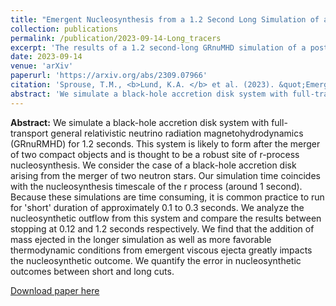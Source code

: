 ```yaml
---
title: "Emergent Nucleosynthesis from a 1.2 Second Long Simulation of a Black-Hole Accretion Disk"
collection: publications
permalink: /publication/2023-09-14-Long_tracers
excerpt: 'The results of a 1.2 second-long GRnuMHD simulation of a post-merger black hole accretion disk.'
date: 2023-09-14
venue: 'arXiv'
paperurl: 'https://arxiv.org/abs/2309.07966'
citation: 'Sprouse, T.M., <b>Lund, K.A. </b> et al. (2023). &quot;Emergent nucleosynthesis from a 1.2 second long simulation of a black-hole accretion disk&quot; <i>arXiv:2309.07966</i>.'
abstract: 'We simulate a black-hole accretion disk system with full-transport general relativistic neutrino radiation magnetohydrodynamics (GRnuRMHD) for 1.2 seconds. This system is likely to form after the merger of two compact objects and is thought to be a robust site of r-process nucleosynthesis. We consider the case of a black-hole accretion disk arising from the merger of two neutron stars. Our simulation time coincides with the nucleosynthesis timescale of the r process (around 1 second). Because these simulations are time consuming, it is common practice to run for 'short' duration of approximately 0.1 to 0.3 seconds. We analyze the nucleosynthetic outflow from this system and compare the results between stopping at 0.12 and 1.2 seconds respectively. We find that the addition of mass ejected in the longer simulation as well as more favorable thermodynamic conditions from emergent viscous ejecta greatly impacts the nucleosynthetic outcome. We quantify the error in nucleosynthetic outcomes between short and long cuts.'
---
```

<b>Abstract:</b> We simulate a black-hole accretion disk system with full-transport general relativistic neutrino radiation magnetohydrodynamics (GRnuRMHD) for 1.2 seconds. This system is likely to form after the merger of two compact objects and is thought to be a robust site of r-process nucleosynthesis. We consider the case of a black-hole accretion disk arising from the merger of two neutron stars. Our simulation time coincides with the nucleosynthesis timescale of the r process (around 1 second). Because these simulations are time consuming, it is common practice to run for 'short' duration of approximately 0.1 to 0.3 seconds. We analyze the nucleosynthetic outflow from this system and compare the results between stopping at 0.12 and 1.2 seconds respectively. We find that the addition of mass ejected in the longer simulation as well as more favorable thermodynamic conditions from emergent viscous ejecta greatly impacts the nucleosynthetic outcome. We quantify the error in nucleosynthetic outcomes between short and long cuts. 

[Download paper here](http://kelslund.github.io/files/papers/2023_Sprouse_long_tracers.pdf)
